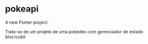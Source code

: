 # pokeapi

A new Flutter project.

Trata-se de um projeto de uma pokedex com gerenciador de estado bloc/cubit 